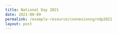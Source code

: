 ```yaml
---
title: National Day 2021
date: 2021-08-09
permalink: /example-resource/connexionsg/ndp2021
layout: post
---
```

